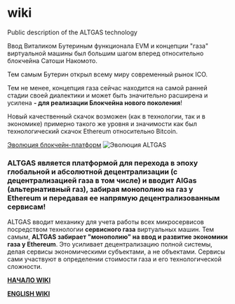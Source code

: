 # wiki
Public description of the ALTGAS technology

Ввод Виталиком Бутериным функционала EVM и концепции "газа" виртуальной машины был большим шагом вперед относительно блокчейна Сатоши Накомото.

Тем самым Бутерин открыл всему миру современный рынок ICO.

Тем не менее, концепция газа сейчас находится на самой ранней стадии своей диалектики и может быть значительно расширена и усилена 
**- для реализации Блокчейна нового поколения**! 

Новый качественный скачок возможен (как в технологии, так и в экономике) примерно такого же уровня и значимости как был технологический скачок Ethereum относительно Bitcoin.

[Эволюция блокчейн-платформ](https://user-images.githubusercontent.com/46300574/50595284-bbd76800-0eb0-11e9-93ed-26e1af8721a4.png)
![Эволюция ALTGAS](https://user-images.githubusercontent.com/46300574/50595284-bbd76800-0eb0-11e9-93ed-26e1af8721a4.png)

### ALTGAS является платформой для перехода в эпоху глобальной и абсолютной децентрализации (с децентрализацией газа в том числе) и вводит AlGas (альтернативный газ), забирая монополию на газ у Ethereum и передавая ее напрямую децентрализованным сервисам!

ALTGAS вводит механику для учета работы всех микросервисов посредством технологии **сервисного газа** виртуальных машин. Тем самым, **ALTGAS забирает "монополию" на ввод и развитие экономики газа у Ethereum**. 
Это усиливает децентрализацию полной системы, делая сервисы экономическими субъектами, а не объектами.
Сервисы сами участвуют в определении стоимости газа и его технологической сложности.

[**НАЧАЛО WIKI**](https://github.com/Altgas-io/wiki/wiki)

[**ENGLISH WIKI**](https://github.com/Altgas-io/wiki_english)
